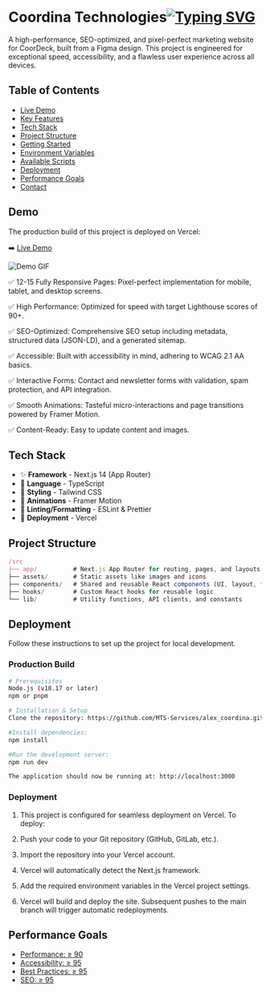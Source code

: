 # Coordina Technologies[![Typing SVG](https://readme-typing-svg.demolab.com?font=Roboto&weight=900&size=30&duration=3000&pause=1000&color=0981F7&background=FFFFFF00&center=true&vCenter=true&width=1245&lines=Marketing+Landing+Site;Coordina+Technologies)](https://git.io/typing-svg)

A high-performance, SEO-optimized, and pixel-perfect marketing website for CoorDeck, built from a Figma design. This project is engineered for exceptional speed, accessibility, and a flawless user experience across all devices.

## Table of Contents

- [Live Demo](#installation)
- [Key Features](#usage)
- [Tech Stack](#features)
- [Project Structure](#api-reference)
- [Getting Started](#contributing)
- [Environment Variables](#license)
- [Available Scripts](#license)
- [Deployment](#vercel)
- [Performance Goals](#delivery)
- [Contact](#details)

## Demo

The production build of this project is deployed on Vercel:

➡️ [Live Demo](https://alex-coordina.vercel.app/)

![Demo GIF](/public/images/Land.png)

✅ 12-15 Fully Responsive Pages: Pixel-perfect implementation for mobile, tablet, and desktop screens.

✅ High Performance: Optimized for speed with target Lighthouse scores of 90+.

✅ SEO-Optimized: Comprehensive SEO setup including metadata, structured data (JSON-LD), and a generated sitemap.

✅ Accessible: Built with accessibility in mind, adhering to WCAG 2.1 AA basics.

✅ Interactive Forms: Contact and newsletter forms with validation, spam protection, and API integration.

✅ Smooth Animations: Tasteful micro-interactions and page transitions powered by Framer Motion.

✅ Content-Ready: Easy to update content and images.

## Tech Stack

- ✨ **Framework** -  Next.js 14 (App Router)
- 🚀 **Language** - TypeScript
- 🎯 **Styling** - Tailwind CSS
- 💎 **Animations** - Framer Motion
- 🔧 **Linting/Formatting** - ESLint & Prettier
- 📱 **Deployment** - Vercel

## Project Structure

```javascript
/src
├── app/          # Next.js App Router for routing, pages, and layouts
├── assets/       # Static assets like images and icons
├── components/   # Shared and reusable React components (UI, layout, forms)
├── hooks/        # Custom React hooks for reusable logic
└── lib/          # Utility functions, API clients, and constants
```

## Deployment
Follow these instructions to set up the project for local development.


### Production Build

```bash
# Prerequisites
Node.js (v18.17 or later)
npm or pnpm

# Installation & Setup
Clone the repository: https://github.com/MTS-Services/alex_coordina.git

#Install dependencies:
npm install

#Run the development server:
npm run dev

The application should now be running at: http://localhost:3000

```

### Deployment

1. This project is configured for seamless deployment on Vercel. To deploy:

2. Push your code to your Git repository (GitHub, GitLab, etc.).

3. Import the repository into your Vercel account.

4. Vercel will automatically detect the Next.js framework.

5. Add the required environment variables in the Vercel project settings.

6. Vercel will build and deploy the site. Subsequent pushes to the main branch will trigger automatic redeployments.


## Performance Goals

- [Performance: ≥ 90](#installation)
- [Accessibility: ≥ 95](#usage)
- [Best Practices: ≥ 95](#features)
- [SEO: ≥ 95](#api-reference)








































